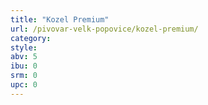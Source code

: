 ```yaml
---
title: "Kozel Premium"
url: /pivovar-velk-popovice/kozel-premium/
category: 
style: 
abv: 5
ibu: 0
srm: 0
upc: 0
---
```


